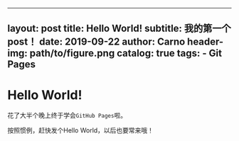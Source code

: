 <!--
 * @Author: Xun Zhao
 * @Date: 2019-09-22 21:00:27
 * @LastEditors: Xun Zhao
 * @LastEditTime: 2019-09-22 21:00:27
 * @Description: 
 -->
---
layout:     post
title:      Hello World!
subtitle:   我的第一个post！
date:       2019-09-22
author:     Carno
header-img: path/to/figure.png
catalog: true
tags:
    - Git Pages
---

# Hello World!

花了大半个晚上终于学会`GitHub Pages`啦。

按照惯例，赶快发个Hello World，以后也要常来哦！